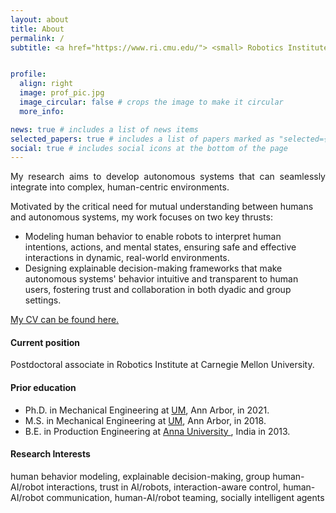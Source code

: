 ```yaml
---
layout: about
title: About
permalink: /
subtitle: <a href="https://www.ri.cmu.edu/"> <small> Robotics Institute </small> </a> <b><font size="+2">.</font></b> <a href="https://www.cmu.edu/"> <small>Carnegie Mellon University</small></a> <b> <font size="+2">.</font></b> <small> Postdoctoral researcher at </small> <a href="https://tbd.ri.cmu.edu/"><small>TBD, </small></a> <a href="https://harp.ri.cmu.edu/"><small>HARP, </small></a> <small> and RASL </small>


profile:
  align: right
  image: prof_pic.jpg
  image_circular: false # crops the image to make it circular
  more_info:

news: true # includes a list of news items
selected_papers: true # includes a list of papers marked as "selected={true}"
social: true # includes social icons at the bottom of the page
---
```


<p align="justify">
My research aims to develop autonomous systems that can seamlessly integrate into complex, human-centric environments.

Motivated by the critical need for mutual understanding between humans and autonomous systems, my work focuses on two key thrusts:

- Modeling human behavior to enable robots to interpret human intentions, actions, and mental states, ensuring safe and effective interactions in dynamic, real-world environments.
- Designing explainable decision-making frameworks that make autonomous systems' behavior intuitive and transparent to human users, fostering trust and collaboration in both dyadic and group settings.
</p>

<p align="justify"?
In my current postdoc at CMU, I examine how robots should communicate their decision-making process (abstracted as reward function weights) with a group of people, particularly in a human-robot team setting to improve learning, trust, and team performance. 
</p>

<a href = "https://drive.google.com/file/d/13zaqV8z_u8R5joqBgZi0oc4hCeg1o2jy/view?usp=sharing"> My CV can be found here. </a>


<p align="justify">
<h4>Current position</h4>  
Postdoctoral associate in Robotics Institute at Carnegie Mellon University.
</p>

<p align="justify">
<h4>Prior education</h4>
<ul>
  <li> Ph.D. in Mechanical Engineering at <a href="https://umich.edu/">UM</a>, Ann Arbor, in 2021. </li>
  <li> M.S. in Mechanical Engineering at <a href="https://umich.edu/">UM</a>, Ann Arbor, in 2018. </li>
  <li> B.E. in Production Engineering at <a href="https://www.annauniv.edu/"> Anna University </a>, India in 2013. </li>
</ul>
</p>

<p align="justify">
<h4>Research Interests</h4>  
human behavior modeling, explainable decision-making, group human-AI/robot interactions, trust in AI/robots, interaction-aware control, human-AI/robot communication, human-AI/robot teaming, socially intelligent agents
</p>